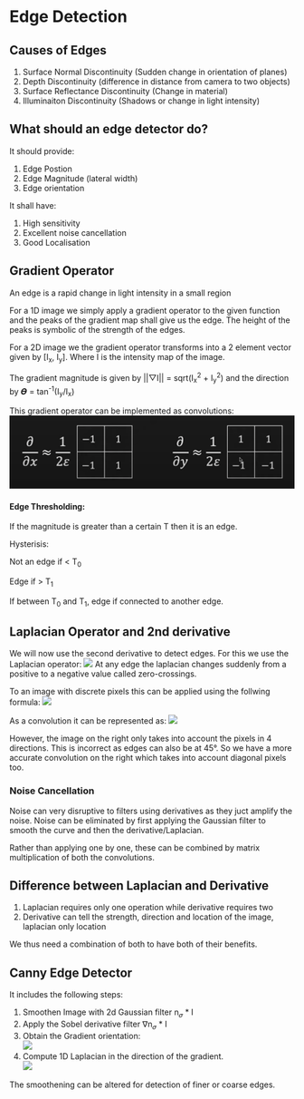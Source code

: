 # Edge Detection
## Causes of Edges
<ol>
	<li>Surface Normal Discontinuity (Sudden change in orientation of planes)</li>
	<li>Depth Discontinuity (difference in distance from camera to two objects)</li>
	<li>Surface Reflectance Discontinuity (Change in material)</li>
	<li>Illuminaiton Discontinuity (Shadows or change in light intensity)</li>
</ol>

## What should an edge detector do?
It should provide: 
<ol>
	<li>Edge Postion</li>
	<li>Edge Magnitude (lateral width)</li>
	<li>Edge orientation</li>
</ol>

It shall have:
<ol>
	<li>High sensitivity</li>
	<li>Excellent noise cancellation</li>
	<li>Good Localisation</li>
</ol>


## Gradient Operator

An edge is a rapid change in light intensity in a small region

For a 1D image we simply apply a gradient operator to the given function and the peaks of the gradient map shall give us the edge. The height of the peaks is symbolic of the strength of the edges.

For a 2D image we the gradient operator transforms into a 2 element vector given by [I<sub>x</sub>, I<sub>y</sub>]. Where I is the intensity map of the image. 

The gradient magnitude is given by ||▽I|| = sqrt(I<sub>x</sub><sup>2</sup> + I<sub>y</sub><sup>2</sup>) and the direction by 𝜭 = tan<sup>-1</sup>(I<sub>y</sub>/I<sub>x</sub>)

This gradient operator can be implemented as convolutions:
<img src="Gradient.png">

#### Edge Thresholding:
If the magnitude is greater than a certain T then it is an edge.

Hysterisis: 

Not an edge if < T<sub>0</sub>

Edge if > T<sub>1</sub>

If between T<sub>0</sub> and T<sub>1</sub>, edge if connected to another edge.



## Laplacian Operator and 2nd derivative
We will now use the second derivative to detect edges. For this we use the Laplacian operator:
<img src="https://drive.google.com/file/d/1LHiOwni0HLUWbi7440eBRpbjmhOe8ub8/view?usp=share_link">
At any edge the laplacian changes suddenly from a positive to a negative value called zero-crossings.

To an image with discrete pixels this can be applied using the follwing formula: 
<img src="https://drive.google.com/file/d/1Ead77Gu4hjWd5R-7OAhRc_T87BL3sYML/view?usp=share_link">

As a convolution it can be represented as:
<img src="https://drive.google.com/file/d/1up0q1gOvrWFHD-B2eJiBPzGiUbYL1bW5/view?usp=share_link">

However, the image on the right only takes into account the pixels in 4 directions. This is incorrect as edges can also be at 45°. So we have a more accurate convolution on the right which takes into account diagonal pixels too.

### Noise Cancellation
Noise can very disruptive to filters using derivatives as they juct amplify the noise. Noise can be eliminated by first applying the Gaussian filter to smooth the curve and then the derivative/Laplacian.

Rather than applying one by one, these can be combined by matrix multiplication of both the convolutions.

## Difference between Laplacian and Derivative
<ol>
	<li>Laplacian requires only one operation while derivative requires two</li>
	<li>Derivative can tell the strength, direction and location of the image, laplacian only location</li>
</ol>

We thus need a combination of both to have both of their benefits.

## Canny Edge Detector
It includes the following steps:
<ol>
	<li>Smoothen Image with 2d Gaussian filter n<sub>𝜎</sub> * I</li>
	<li>Apply the Sobel derivative filter ∇n<sub>𝜎</sub> * I</li>
	<li>Obtain the Gradient orientation: </li>
	<img src="https://drive.google.com/file/d/1fhzt5yjc0qcNUFq5s2wdGjpLGl-IafVn/view?usp=share_link">
	<li>Compute 1D Laplacian in the direction of the gradient.</li>
	<img src="https://drive.google.com/file/d/1_LMlraq8o_r8Xi4uWau4gDEEEtG9q0nU/view?usp=share_link">
</ol>

The smoothening can be altered for detection of finer or coarse edges.